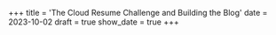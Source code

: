 +++
title = 'The Cloud Resume Challenge and Building the Blog'
date = 2023-10-02
draft = true
show_date = true
+++
